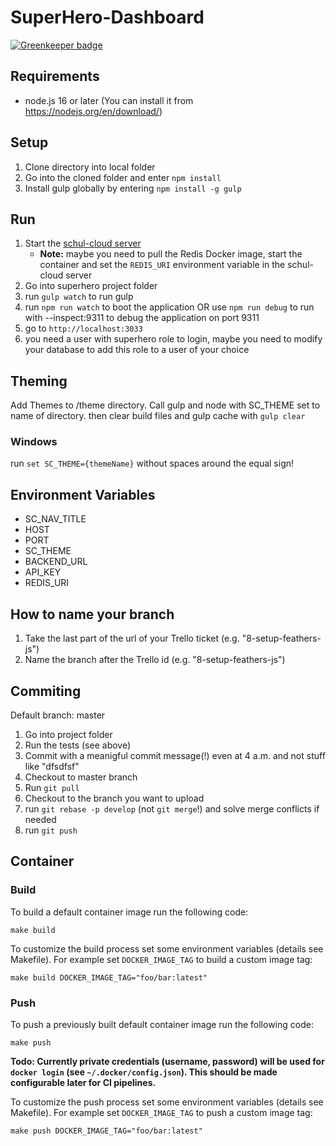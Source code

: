 # SuperHero-Dashboard

[![Greenkeeper badge](https://badges.greenkeeper.io/schul-cloud/superhero-dashboard.svg)](https://greenkeeper.io/)

## Requirements

* node.js 16 or later (You can install it from https://nodejs.org/en/download/)

## Setup

1. Clone directory into local folder
2. Go into the cloned folder and enter `npm install`
3. Install gulp globally by entering `npm install -g gulp`

## Run

1. Start the [schul-cloud server](https://github.com/schulcloud/schulcloud-server)
   * **Note:** maybe you need to pull the Redis Docker image, start the container and set the `REDIS_URI` environment variable in the schul-cloud server
2. Go into superhero project folder
3. run `gulp watch` to run gulp
4. run `npm run watch` to boot the application OR use `npm run debug` to run with --inspect:9311 to debug the application on port 9311
5. go to `http://localhost:3033`
6. you need a user with superhero role to login, maybe you need to modify your database to add this role to a user of your choice

## Theming

Add Themes to /theme directory. Call gulp and node with SC_THEME set to name of directory.
then clear build files and gulp cache with `gulp clear`

### Windows
 run `set SC_THEME={themeName}` without spaces around the equal sign!

## Environment Variables
- SC_NAV_TITLE
- HOST
- PORT
- SC_THEME
- BACKEND_URL
- API_KEY
- REDIS_URI

## How to name your branch

1. Take the last part of the url of your Trello ticket (e.g. "8-setup-feathers-js")
2. Name the branch after the Trello id (e.g. "8-setup-feathers-js")

## Commiting

Default branch: master

1. Go into project folder
2. Run the tests (see above)
3. Commit with a meanigful commit message(!) even at 4 a.m. and not stuff like "dfsdfsf"
4. Checkout to master branch
5. Run `git pull`
6. Checkout to the branch you want to upload
7. run `git rebase -p develop` (not `git merge`!) and solve merge conflicts if needed
8. run `git push`

## Container

### Build

To build a default container image run the following code:
```
make build
```

To customize the build process set some environment variables (details see
Makefile). For example set `DOCKER_IMAGE_TAG` to build a custom image tag:
```
make build DOCKER_IMAGE_TAG="foo/bar:latest"
```

### Push

To push a previously built default container image run the following code:
```
make push
```

**Todo: Currently private credentials (username, password) will be used for
`docker login` (see `~/.docker/config.json`). This should be made configurable
later for CI pipelines.**

To customize the push process set some environment variables (details see
Makefile). For example set `DOCKER_IMAGE_TAG` to push a custom image tag:
```
make push DOCKER_IMAGE_TAG="foo/bar:latest"
```
